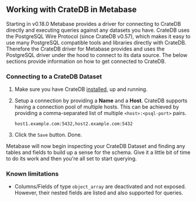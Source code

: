 
## Working with CrateDB in Metabase

Starting in v0.18.0 Metabase provides a driver for connecting to CrateDB directly and executing queries against any datasets you have. CrateDB uses the PostgreSQL Wire Protocol (since CrateDB v0.57), which makes it easy to use many PostgreSQL compatible tools and libraries directly with CrateDB. Therefore the CrateDB driver for Metabase provides and uses the PostgreSQL driver under the hood to connect to its data source. The below sections provide information on how to get connected to CrateDB.

### Connecting to a CrateDB Dataset

1. Make sure you have CrateDB [installed](https://crate.io/docs/reference/en/latest/installation.html), up and running.

2. Setup a connection by providing a **Name** and a **Host**. CrateDB supports having a connection pool of multiple hosts. This can be achieved by providing a comma-separated list of multiple `<host>:<psql-port>` pairs.

   ```
   host1.example.com:5432,host2.example.com:5432
   ```

3. Click the `Save` button. Done.

Metabase will now begin inspecting your CrateDB Dataset and finding any tables and fields to build up a sense for the schema. Give it a little bit of time to do its work and then you're all set to start querying.

### Known limitations

* Columns/Fields of type `object_array` are deactivated and not exposed. However, their nested fields are listed and also supported for queries.